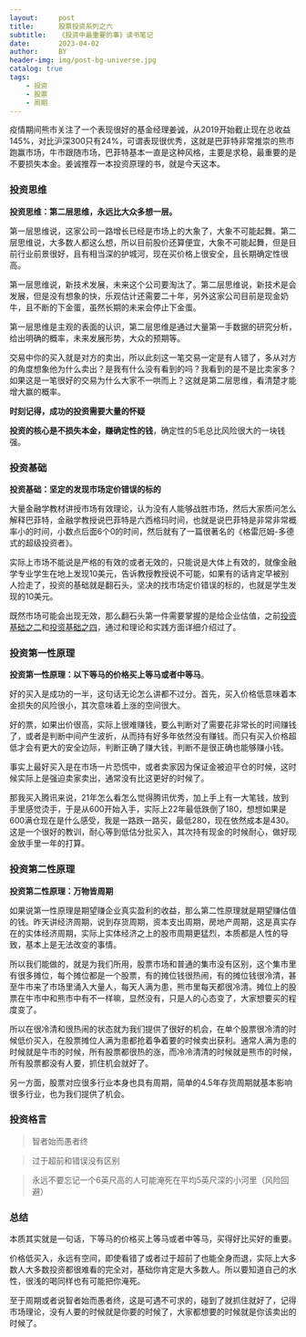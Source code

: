 ```yaml
---
layout:     post
title:      股票投资系列之六
subtitle:   《投资中最重要的事》读书笔记
date:       2023-04-02
author:     BY
header-img: img/post-bg-universe.jpg
catalog: true
tags:
    - 投资
    - 股票
    - 周期
---
```


疫情期间熊市关注了一个表现很好的基金经理姜诚，从2019开始截止现在总收益145%，对比沪深300只有24%，可谓表现很优秀，这就是巴菲特非常推崇的熊市跑赢市场，牛市跟随市场，巴菲特基本一直是这种风格，主要是求稳，最重要的是不要损失本金。姜诚推荐一本投资原理的书，就是今天这本。


### 投资思维

**投资思维：第二层思维，永远比大众多想一层。**

第一层思维说，这家公司一路增长已经是市场上的大象了，大象不可能起舞。第二层思维说，大多数人都这么想，所以目前股价还算便宜，大象不可能起舞，但是目前行业前景很好，且有相当深的护城河，现在买价格上很安全，且长期确定性很高。

第一层思维说，新技术发展，未来这个公司要淘汰了。第二层思维说，新技术是会发展，但是没有想象的快，乐观估计还需要二十年，另外这家公司目前是现金奶牛，且不断的下金蛋，虽然长期的未来会停止下金蛋。

第一层思维是主观的表面的认识，第二层思维是通过大量第一手数据的研究分析，给出明确的概率，未来发展形势，大众的预期等。

交易中你的买入就是对方的卖出，所以此刻这一笔交易一定是有人错了，多从对方的角度想象他为什么卖出？是我有什么没有看到的吗？我看到的是不是比卖家多？如果这是一笔很好的交易为什么大家不一哄而上？这就是第二层思维，看清楚才能增大赢的概率。

**时刻记得，成功的投资需要大量的怀疑**

**投资的核心是不损失本金，赚确定性的钱**，确定性的5毛总比风险很大的一块钱强。

### 投资基础

**投资基础：坚定的发现市场定价错误的标的**

大量金融学教材讲授市场有效理论，认为没有人能够战胜市场，然后大家质问怎么解释巴菲特，金融学教授说巴菲特是六西格玛时间，也就是说巴菲特是非常非常概率小的时间，小数点后面6个0的时间，然后就有了一篇很著名的《格雷厄姆-多德式的超级投资者》。

实际上市场不能说是严格的有效的或者无效的，只能说是大体上有效的，就像金融学专业学生在地上发现10美元，告诉教授教授说不可能，如果有的话肯定早被别人捡走了，投资的基础就是翻石头，坚决的找市场定价错误的标的，也就是学生发现的10美元。

既然市场可能会出现无效，那么翻石头第一件需要掌握的是给企业估值，之前[投资基础之二](http://yougth.top/2021/08/14/%E8%82%A1%E7%A5%A8%E6%8A%95%E8%B5%84%E5%9F%BA%E7%A1%80%E4%B9%8B%E4%BA%8C/)和[投资基础之四](http://yougth.top/2022/11/13/%E8%82%A1%E7%A5%A8%E6%8A%95%E8%B5%84%E7%B3%BB%E5%88%97%E4%B9%8B%E5%9B%9B/)，通过和理论和实践方面详细介绍过了。

### 投资第一性原理

**投资第一性原理：以下等马的价格买上等马或者中等马**。

好的买入是成功的一半，这句话无论怎么讲都不过分。首先，买入价格低意味着本金损失的风险很小，其次意味着上涨的空间很大。

好的票，如果出价很高，实际上很难赚钱，要么判断对了需要花非常长的时间赚钱了，或者是判断中间产生波折，从而持有好多年依然没有赚钱。而只有买入价格超低才会有更大的安全边际，判断正确了赚大钱，判断不是很正确也能够赚小钱。

事实上最好买入是在市场一片恐慌中，或者卖家因为保证金被迫平仓的时候，这时候实际上是强迫卖家卖出，通常没有比这更好的时候了。

那我买入腾讯来说，21年怎么看怎么觉得腾讯优秀，加上手上有一大笔钱，放到手里感觉烫手，于是从600开始入手，实际上22年最低跌倒了180，想想如果是600满仓现在是什么感受，我是一路跌一路买，最低280，现在依然成本是430。这是一个很好的教训，耐心等到低估分批买入，其次持有现金的时候耐心，做好现金放手里一年的打算。

### 投资第二性原理

**投资第二性原理：万物皆周期**

如果说第一性原理是期望赚企业真实盈利的收益，那么第二性原理就是期望赚估值的钱。昨天讲经济周期，说到存货周期，资本支出周期，房地产周期，这是真实存在的实体经济周期，实际上实体经济之上的股市周期更猛烈，本质都是人性的导致，基本上是无法改变的事情。

所以我们能做的，就是为我们所用，股票市场和普通的集市没有区别，这个集市里有很多摊位，每个摊位都是一个股票，有的摊位钱很热闹，有的摊位钱很冷清，甚至牛市来了市场里涌入大量人，每天人满为患，熊市里每天都很冷清。摊位上的股票在牛市中和熊市中有不一样嘛，显然没有，只是人的心态变了，大家想要买的程度变了。

所以在很冷清和很热闹的状态就为我们提供了很好的机会，在单个股票很冷清的时候低价买入，在股票摊位人满为患都抢着争着要的时候卖出获利。通常人满为患的时候就是牛市的时候，所有股票都很热的涨，而冷冷清清的时候就是熊市的时候，所有股票都没有人要，抓住机会就好了。

另一方面，股票对应很多行业本身也具有周期，简单的4.5年存货周期就基本影响很多行业，也为我们提供了机会。

### 投资格言

 > 智者始而愚者终
 
 > 过于超前和错误没有区别
 
 > 永远不要忘记一个6英尺高的人可能淹死在平均5英尺深的小河里（风险回避）

### 总结

本质其实就是一句话，下等马的价格买上等马或者中等马，买得好比买好的重要。

价格低买入，永远有空间，即使看错了或者过于超前了也能全身而退，实际上大多数人大多数投资都很难看的完全对，基础你肯定是大多数人。所以要知道自己的水性，很浅的喝同样也有可能把你淹死。

至于周期或者说智者始而愚者终，这是可遇不可求的，碰到了就抓住就好了，记得市场理论，没有人要的时候就是你要的时候了，大家都想要的时候就是你该卖出的时候了。



